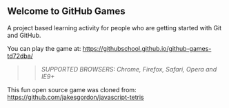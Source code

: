 ## Welcome to GitHub Games

A project based learning activity for people who are getting started with Git and GitHub.

You can play the game at: https://githubschool.github.io/github-games-td72dba/

>> _*SUPPORTED BROWSERS*: Chrome, Firefox, Safari, Opera and IE9+_

This fun open source game was cloned from: https://github.com/jakesgordon/javascript-tetris

